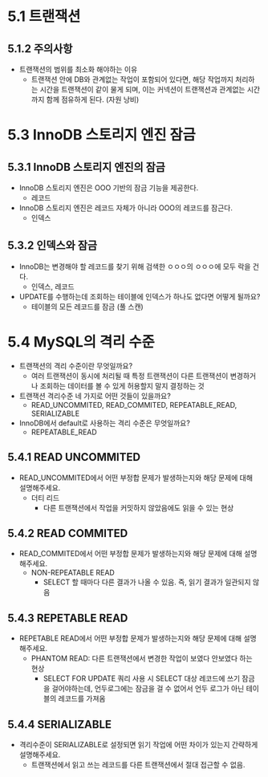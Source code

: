 # 5.1 트랜잭션

## 5.1.2 주의사항

- 트랜잭션의 범위를 최소화 해야하는 이유
    - 트랜잭션 안에 DB와 관계없는 작업이 포함되어 있다면, 해당 작업까지 처리하는 시간을 트랜잭션이 같이 물게 되며, 이는 커넥션이 트랜잭션과 관계없는 시간까지 함께 점유하게 된다. (자원 낭비)

# 5.3 InnoDB 스토리지 엔진 잠금

## 5.3.1 InnoDB 스토리지 엔진의 잠금

- InnoDB 스토리지 엔진은 OOO 기반의 잠금 기능을 제공한다.
    - 레코드
- InnoDB 스토리지 엔진은 레코드 자체가 아니라 OOO의 레코드를 잠근다.
    - 인덱스

## 5.3.2 인덱스와 잠금

- InnoDB는 변경해야 할 레코드를 찾기 위해 검색한 ㅇㅇㅇ의 ㅇㅇㅇ에 모두 락을 건다.
    - 인덱스, 레코드
- UPDATE를 수행하는데 조회하는 테이블에 인덱스가 하나도 없다면 어떻게 될까요?
    - 테이블의 모든 레코드를 잠금 (풀 스캔)

# 5.4 MySQL의 격리 수준

- 트랜잭션의 격리 수준이란 무엇일까요?
    - 여러 트랜잭션이 동시에 처리될 때 특정 트랜잭션이 다른 트랜잭션이 변경하거나 조회하는 데이터를 볼 수 있게 허용할지 말지 결정하는 것
- 트랜잭션 격리수준 네 가지로 어떤 것들이 있을까요?
    - READ_UNCOMMITED, READ_COMMITED, REPEATABLE_READ, SERIALIZABLE
- InnoDB에서 default로 사용하는 격리 수준은 무엇일까요?
    - REPEATABLE_READ

## 5.4.1 READ UNCOMMITED

- READ_UNCOMMITED에서 어떤 부정합 문제가 발생하는지와 해당 문제에 대해 설명해주세요.
    - 더티 리드
        - 다른 트랜잭션에서 작업을 커밋하지 않았음에도 읽을 수 있는 현상

## 5.4.2 READ COMMITED

- READ_COMMITED에서 어떤 부정합 문제가 발생하는지와 해당 문제에 대해 설명해주세요.
    - NON-REPEATABLE READ
        - SELECT 할 때마다 다른 결과가 나올 수 있음. 즉, 읽기 결과가 일관되지 않음

## 5.4.3 REPETABLE READ

- REPETABLE READ에서 어떤 부정합 문제가 발생하는지와 해당 문제에 대해 설명해주세요.
    - PHANTOM READ: 다른 트랜잭션에서 변경한 작업이 보였다 안보였다 하는 현상
        - SELECT FOR UPDATE 쿼리 사용 시 SELECT 대상 레코드에 쓰기 잠금을 걸어야하는데, 언두로그에는 잠금을 걸 수 없어서 언두 로그가 아닌 테이블의 레코드를 가져옴

## 5.4.4 SERIALIZABLE

- 격리수준이 SERIALIZABLE로 설정되면 읽기 작업에 어떤 차이가 있는지 간략하게 설명해주세요.
    - 트랜잭션에서 읽고 쓰는 레코드를 다른 트랜잭션에서 절대 접근할 수 없음.